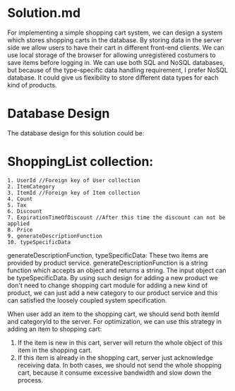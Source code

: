# Solution.md
For implementing a simple shopping cart system, we can design a system which stores shopping carts in the database.
By storing data in the server side we allow users to have their cart in different front-end clients. We can use local
storage of the browser for allowing unregistered costumers to save items before logging in.
We can use both SQL and NoSQL databases, but because of the type-specific data handling requirement, I prefer NoSQL
database. It could give us flexibility to store different data types for each kind of products.

# Database Design
The database design for this solution could be:
# ShoppingList collection:
    1. UserId //Foreign key of User collection
    2. ItemCategory
    3. ItemId //Foreign key of Item collection
    4. Count
    5. Tax
    6. Discount
    7. ExpirationTimeOfDiscount //After this time the discount can not be applied
    8. Price
    9. generateDescriptionFunction
    10. typeSpecificData

generateDescriptionFunction, typeSpecificData:
These two items are provided by product service. generateDescriptionFunction is a string function which accepts
an object and returns a string. The input object can be typeSpecificData. By using such design for adding a new product
we don't need to change shopping cart module for adding a new kind of product, we can just add a new category to our
product service and this can satisfied the loosely coupled system specification.

When user add an item to the shopping cart, we should send both itemId and categoryId to the server. For optimization,
we can use this strategy in adding an item to shopping cart:
1. If the item is new in this cart, server will return the whole object of this item in the shopping cart.
2. If this item is already in the shopping cart, server just acknowledge receiving data.
In both cases, we should not send the whole shopping cart, because it consume excessive bandwidth and slow down the
process.


